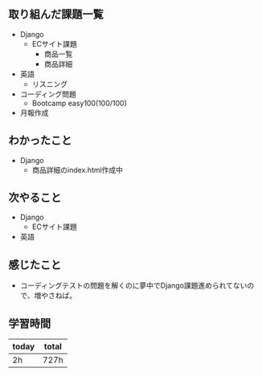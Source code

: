 ## 取り組んだ課題一覧
- Django
	- ECサイト課題
		- 商品一覧
		- 商品詳細
- 英語
	- リスニング
- コーディング問題
	- Bootcamp easy100(100/100)
- 月報作成
## わかったこと
- Django
	- 商品詳細のindex.html作成中
## 次やること
- Django
	- ECサイト課題
- 英語
## 感じたこと
- コーディングテストの問題を解くのに夢中でDjango課題進められてないので、増やさねば。
## 学習時間

| today | total |
| ----- | ----- |
| 2h    | 727h  |

